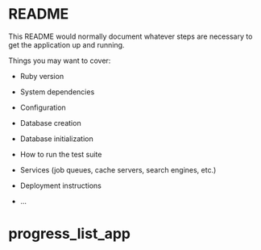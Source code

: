 # README

This README would normally document whatever steps are necessary to get the
application up and running.



Things you may want to cover:
 
* Ruby version

* System dependencies

* Configuration

* Database creation

* Database initialization

* How to run the test suite

* Services (job queues, cache servers, search engines, etc.)

* Deployment instructions

* ...
# progress_list_app
